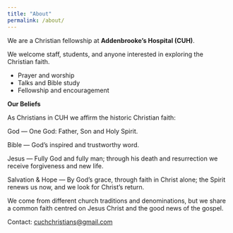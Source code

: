 ```yaml
---
title: "About"
permalink: /about/
---
```


We are a Christian fellowship at **Addenbrooke’s Hospital (CUH)**.  

We welcome staff, students, and anyone interested in exploring the Christian faith.  
  
- Prayer and worship
- Talks and Bible study
- Fellowship and encouragement

**Our Beliefs**

As Christians in CUH we affirm the historic Christian faith:

God — One God: Father, Son and Holy Spirit.

Bible — God’s inspired and trustworthy word.

Jesus — Fully God and fully man; through his death and resurrection we receive forgiveness and new life.

Salvation & Hope — By God’s grace, through faith in Christ alone; the Spirit renews us now, and we look for Christ’s return.

We come from different church traditions and denominations, but we share a common faith centred on Jesus Christ and the good news of the gospel.

Contact: <cuchchristians@gmail.com>
